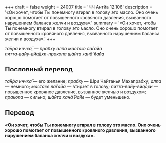 +++
draft = false
weight = 24007
title = 'ЧЧ Антйа 12.106'
description = '«Он хочет, чтобы Ты понемногу втирал в голову это масло. Оно очень хорошо помогает от повышенного кровяного давления, вызванного нарушением баланса желчи и воздуха».'
summary = '«Он хочет, чтобы Ты понемногу втирал в голову это масло. Оно очень хорошо помогает от повышенного кровяного давления, вызванного нарушением баланса желчи и воздуха».'
+++

_та̄н̇ра иччха̄, — прабху алпа мастаке ла̄га̄йа  
питта-ва̄йу-вйа̄дхи-пракопа ш́а̄нта хан̃а̄ йа̄йа_

## Пословный перевод

_та̄н̇ра_ _иччха̄_ — его желание; _прабху_ — Шри Чайтанья Махапрабху; _алпа_ — немного; _мастаке_ _ла̄га̄йа_ — втирает в голову; _питта_\-_ва̄йу_\-_вйа̄дхи_ — повышенное кровяное давление, вызванное желчью и воздухом; _пракопа_ — сильно; _ш́а̄нта_ _хан̃а̄_ _йа̄йа_ — будет уменьшено.

## Перевод

**«Он хочет, чтобы Ты понемногу втирал в голову это масло. Оно очень хорошо помогает от повышенного кровяного давления, вызванного нарушением баланса желчи и воздуха».**
